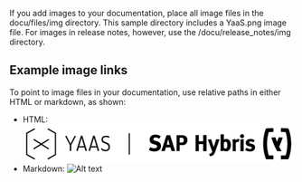 If you add images to your documentation, place all image files in the docu/files/img directory. This sample directory includes a YaaS.png image file. For images in release notes, however, use the /docu/release_notes/img directory. 

## Example image links
To point to image files in your documentation, use relative paths in either HTML or markdown, as shown:
 
* HTML: <img src="../img/YaaS.png">
* Markdown: ![Alt text](../img/YaaS.png")
